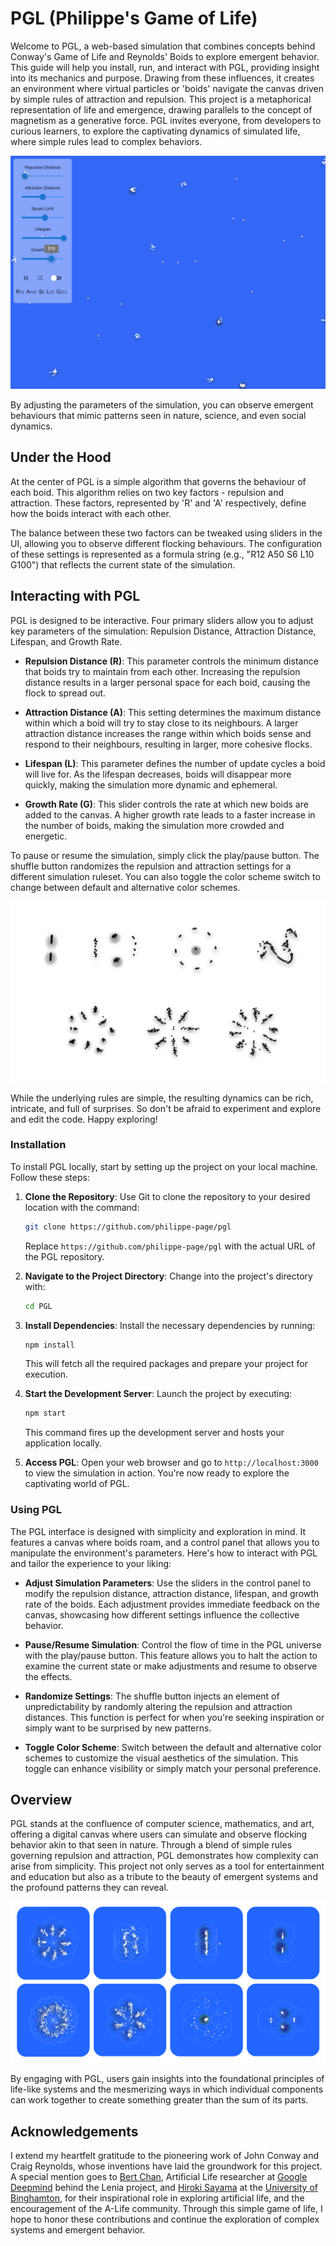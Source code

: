 # PGL (Philippe's Game of Life)

Welcome to PGL, a web-based simulation that combines concepts behind Conway's Game of Life and Reynolds' Boids to explore emergent behavior. This guide will help you install, run, and interact with PGL, providing insight into its mechanics and purpose. Drawing from these influences, it creates an environment where virtual particles or 'boids' navigate the canvas driven by simple rules of attraction and repulsion. This project is a metaphorical representation of life and emergence, drawing parallels to the concept of magnetism as a generative force. PGL invites everyone, from developers to curious learners, to explore the captivating dynamics of simulated life, where simple rules lead to complex behaviors. 

![PGL Interface](./public/UI.png)

By adjusting the parameters of the simulation, you can observe emergent behaviours that mimic patterns seen in nature, science, and even social dynamics.

## Under the Hood

At the center of PGL is a simple algorithm that governs the behaviour of each boid. This algorithm relies on two key factors - repulsion and attraction. These factors, represented by 'R' and 'A' respectively, define how the boids interact with each other. 

The balance between these two factors can be tweaked using sliders in the UI, allowing you to observe different flocking behaviours. The configuration of these settings is represented as a formula string (e.g., "R12 A50 S6 L10 G100") that reflects the current state of the simulation.

## Interacting with PGL

PGL is designed to be interactive. Four primary sliders allow you to adjust key parameters of the simulation: Repulsion Distance, Attraction Distance, Lifespan, and Growth Rate.

- **Repulsion Distance (R)**: This parameter controls the minimum distance that boids try to maintain from each other. Increasing the repulsion distance results in a larger personal space for each boid, causing the flock to spread out.

- **Attraction Distance (A)**: This setting determines the maximum distance within which a boid will try to stay close to its neighbours. A larger attraction distance increases the range within which boids sense and respond to their neighbours, resulting in larger, more cohesive flocks.

- **Lifespan (L)**: This parameter defines the number of update cycles a boid will live for. As the lifespan decreases, boids will disappear more quickly, making the simulation more dynamic and ephemeral.

- **Growth Rate (G)**: This slider controls the rate at which new boids are added to the canvas. A higher growth rate leads to a faster increase in the number of boids, making the simulation more crowded and energetic.

To pause or resume the simulation, simply click the play/pause button. The shuffle button randomizes the repulsion and attraction settings for a different simulation ruleset. You can also toggle the color scheme switch to change between default and alternative color schemes. 

![Boids in Action](./public/ontologies.png)

While the underlying rules are simple, the resulting dynamics can be rich, intricate, and full of surprises. So don't be afraid to experiment and explore and edit the code. Happy exploring!

### Installation

To install PGL locally, start by setting up the project on your local machine. Follow these steps:

1. **Clone the Repository**: Use Git to clone the repository to your desired location with the command:
   ```bash
   git clone https://github.com/philippe-page/pgl
   ```
   Replace `https://github.com/philippe-page/pgl` with the actual URL of the PGL repository.


2. **Navigate to the Project Directory**: Change into the project's directory with:
   ```bash
   cd PGL
   ```


3. **Install Dependencies**: Install the necessary dependencies by running:
   ```bash
   npm install
   ```
   This will fetch all the required packages and prepare your project for execution.


4. **Start the Development Server**: Launch the project by executing:
   ```bash
   npm start
   ```
   This command fires up the development server and hosts your application locally.

5. **Access PGL**: Open your web browser and go to `http://localhost:3000` to view the simulation in action. You're now ready to explore the captivating world of PGL.


### Using PGL

The PGL interface is designed with simplicity and exploration in mind. It features a canvas where boids roam, and a control panel that allows you to manipulate the environment's parameters. Here's how to interact with PGL and tailor the experience to your liking:

- **Adjust Simulation Parameters**: Use the sliders in the control panel to modify the repulsion distance, attraction distance, lifespan, and growth rate of the boids. Each adjustment provides immediate feedback on the canvas, showcasing how different settings influence the collective behavior.

- **Pause/Resume Simulation**: Control the flow of time in the PGL universe with the play/pause button. This feature allows you to halt the action to examine the current state or make adjustments and resume to observe the effects.

- **Randomize Settings**: The shuffle button injects an element of unpredictability by randomly altering the repulsion and attraction distances. This function is perfect for when you're seeking inspiration or simply want to be surprised by new patterns.

- **Toggle Color Scheme**: Switch between the default and alternative color schemes to customize the visual aesthetics of the simulation. This toggle can enhance visibility or simply match your personal preference.

## Overview

PGL stands at the confluence of computer science, mathematics, and art, offering a digital canvas where users can simulate and observe flocking behavior akin to that seen in nature. Through a blend of simple rules governing repulsion and attraction, PGL demonstrates how complexity can arise from simplicity. This project not only serves as a tool for entertainment and education but also as a tribute to the beauty of emergent systems and the profound patterns they can reveal.

![Boids in Action](./public/spheres.png)

By engaging with PGL, users gain insights into the foundational principles of life-like systems and the mesmerizing ways in which individual components can work together to create something greater than the sum of its parts.

## Acknowledgements

I extend my heartfelt gratitude to the pioneering work of John Conway and Craig Reynolds, whose inventions have laid the groundwork for this project. A special mention goes to [Bert Chan](https://twitter.com/BertChakovsky), Artificial Life researcher at [Google Deepmind](https://deepmind.google/) behind the Lenia project, and [Hiroki Sayama](https://twitter.com/HirokiSayama) at the [University of Binghamton](https://bingdev.binghamton.edu/sayama/), for their inspirational role in exploring artificial life, and the encouragement of the A-Life community. Through this simple game of life, I hope to honor these contributions and continue the exploration of complex systems and emergent behavior.